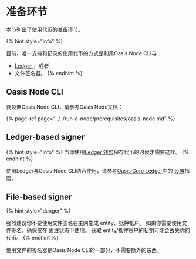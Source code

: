 # 准备环节

本节列出了使用代币的准备环节。

{% hint style="info" %}

目前，唯一支持和记录的使用代币的方式是利用Oasis Node CLI与：

* [Ledger ](https://docs.oasis.dev/oasis-core-ledger/)，或者
* 文件签名器。
{% endhint %}

## Oasis Node CLI

要设置Oasis Node CLI，请参考Oasis Node文档：

{% page-ref page="../../run-a-node/prerequisites/oasis-node.md" %}

## Ledger-based signer

{% hint style="info" %}
当你使用[Ledger 钱包](../holding-rose-tokens/ledger-wallet.md)保存代币的时候才需要这样。
{% endhint %}

使用Ledger与Oasis Node CLI结合使用，请参考[Oasis Core Ledger](https://docs.oasis.dev/oasis-core-ledger/)中的 [设置](https://docs.oasis.dev/oasis-core-ledger/usage/setup)指南。

## File-based signer

{% hint style="danger" %}

强烈建议你不要使用文件签名在主网生成 entity、抵押帐户。
如果你需要使用文件签名，确保仅在 [离线](https://en.wikipedia.org/wiki/Air_gap_%28networking%29)状态下使用。
获取 entity/抵押账户的私钥可能会丢失你的代币。
{% endhint %}

使用文件的签名器是Oasis Node CLI的一部分，不需要额外的东西。
